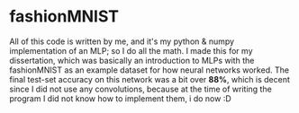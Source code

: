 # fashionMNIST

All of this code is written by me, and it's my python & numpy implementation of an MLP; so I do all the math.
I made this for my dissertation, which was basically an introduction to MLPs with the fashionMNIST as an example dataset for how neural networks worked.
The final test-set accuracy on this network was a bit over **88%**, which is decent since I did not use any convolutions, because at the time of writing the program I did not know how to implement them, i do now :D

